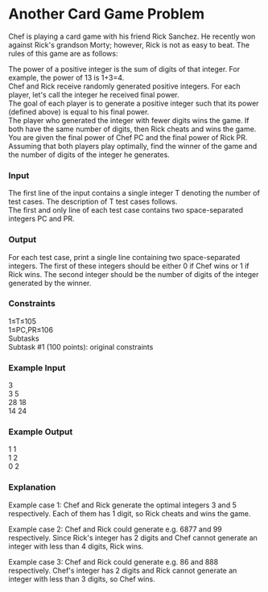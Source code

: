 # Another Card Game Problem

Chef is playing a card game with his friend Rick Sanchez. He recently won against Rick's grandson Morty; however, Rick is not as easy to beat. The rules of this game are as follows:

The power of a positive integer is the sum of digits of that integer. For example, the power of 13 is 1+3=4.\
Chef and Rick receive randomly generated positive integers. For each player, let's call the integer he received final power.\
The goal of each player is to generate a positive integer such that its power (defined above) is equal to his final power.\
The player who generated the integer with fewer digits wins the game. If both have the same number of digits, then Rick cheats and wins the game.\
You are given the final power of Chef PC and the final power of Rick PR. Assuming that both players play optimally, find the winner of the game and the number of digits of the integer he generates.

### Input
The first line of the input contains a single integer T denoting the number of test cases. The description of T test cases follows.\
The first and only line of each test case contains two space-separated integers PC and PR.

### Output
For each test case, print a single line containing two space-separated integers.
The first of these integers should be either 0 if Chef wins or 1 if Rick wins.
The second integer should be the number of digits of the integer generated by the winner.

### Constraints
1≤T≤105\
1≤PC,PR≤106\
Subtasks\
Subtask #1 (100 points): original constraints

### Example Input
3\
3 5\
28 18\
14 24

### Example Output
1 1\
1 2\
0 2

### Explanation
Example case 1: Chef and Rick generate the optimal integers 3 and 5 respectively. Each of them has 1 digit, so Rick cheats and wins the game.

Example case 2: Chef and Rick could generate e.g. 6877 and 99 respectively. Since Rick's integer has 2 digits and Chef cannot generate an integer with less than 4 digits, Rick wins.

Example case 3: Chef and Rick could generate e.g. 86 and 888 respectively. Chef's integer has 2 digits and Rick cannot generate an integer with less than 3 digits, so Chef wins.
